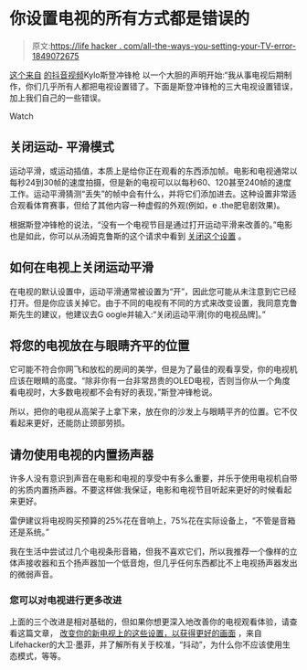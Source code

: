 # 你设置电视的所有方式都是错误的

> 原文:[https://life hacker . com/all-the-ways-you-setting-your-TV-error-1849072675](https://lifehacker.com/all-the-ways-youre-setting-up-your-tv-wrong-1849072675)

[这个来自](https://www.tiktok.com/@kylo_sten_/video/7106309342839852330?is_copy_url=1&is_from_webapp=v1) [的抖音视频](https://www.tiktok.com/@kylo_sten_)Kylo斯登冲锋枪 以一个大胆的声明开始:“我从事电视后期制作，你们几乎所有人都把电视设置错了。下面是斯登冲锋枪的三大电视设置错误，加上我们自己的一些错误。

Watch

## 关闭运动- 平滑模式

运动平滑，或运动插值，本质上是给你正在观看的东西添加帧。电影和电视通常以每秒24到30帧的速度拍摄，但是新的电视可以以每秒60、120甚至240帧的速度工作。运动平滑猜测“丢失”的帧中会有什么，并将它们添加进去。这种设置非常适合观看体育赛事，但给了其他内容一种虚假的外观(例如，e .the肥皂剧效果)。

根据斯登冲锋枪的说法，“没有一个电视节目是通过打开运动平滑来改善的。”电影也是如此，你可以从汤姆克鲁斯的这个请求中看到 [关闭这个设置](https://twitter.com/TomCruise/status/1070071781757616128?ref_src=twsrc%5Etfw%7Ctwcamp%5Etweetembed%7Ctwterm%5E1070071781757616128%7Ctwgr%5E%7Ctwcon%5Es1_&ref_url=https%3A%2F%2Fvariety.com%2F2022%2Ffilm%2Fnews%2Fmotion-smoothing-how-to-shut-off-1235176633%2F) 。

## 如何在电视上关闭运动平滑

在电视的默认设置中，运动平滑通常被设置为“开”，因此您可能从未注意到它已经打开。但是你应该关掉它。由于不同的电视有不同的方式来改变设置，我同意克鲁斯先生的建议，他建议去G oogle并输入:“关闭运动平滑[你的电视品牌]。”

## 将您的电视放在与眼睛齐平的位置

它可能不符合你网飞和放松的房间的美学，但是为了最佳的观看享受，你的电视机应该在眼睛的高度。“除非你有一台非常昂贵的OLED电视，否则当你从一个角度看电视时，大多数电视都不会有好的表现，”斯登冲锋枪说。

所以，把你的电视从高架子上拿下来，放在你的沙发上与眼睛平齐的位置。它不仅看起来更好，还能防止颈部劳损。

## 请勿使用电视的内置扬声器

许多人没有意识到声音在电影和电视的享受中有多么重要，并乐于使用电视机自带的劣质内置扬声器。不要这样做:我保证，电影和电视节目听起来更好的时候看起来更好。

雷伊建议将电视购买预算的25%花在音响上，75%花在实际设备上，“不管是音箱还是系统。”

我在生活中尝试过几个电视条形音箱，但我不喜欢它们，所以我推荐一个像样的立体声接收器和五个扬声器加一个低音炮，但几乎任何东西都比不上电视扬声器发出的微弱声音。

### 您可以对电视进行更多改进

上面的三个改进是相对基础的，但如果你想更深入地改善你的电视观看体验，请查看这篇文章， [改变你的新电视上的这些设置，以获得更好的画面](https://lifehacker.com/change-these-settings-on-your-new-tv-for-a-better-looki-1828253982) ，来自Lifehacker的大卫·墨菲，并了解所有关于校准，“抖动”，为什么你不应该使用生态模式，等等。